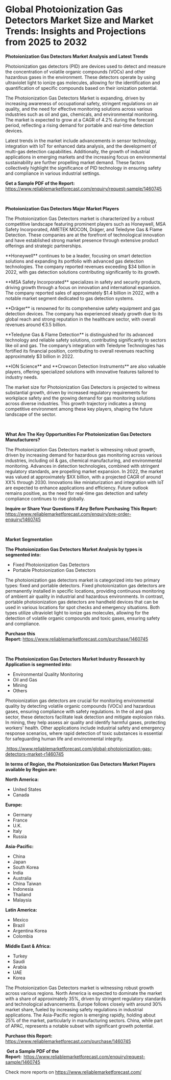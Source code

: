 <p><h1>Global Photoionization Gas Detectors Market Size and Market Trends: Insights and Projections from 2025 to 2032</h1></p><p><strong>Photoionization Gas Detectors Market Analysis and Latest Trends</strong></p>
<p><p>Photoionization gas detectors (PID) are devices used to detect and measure the concentration of volatile organic compounds (VOCs) and other hazardous gases in the environment. These detectors operate by using ultraviolet light to ionize gas molecules, allowing for the identification and quantification of specific compounds based on their ionization potential. </p><p>The Photoionization Gas Detectors Market is expanding, driven by increasing awareness of occupational safety, stringent regulations on air quality, and the need for effective monitoring solutions across various industries such as oil and gas, chemicals, and environmental monitoring. The market is expected to grow at a CAGR of 4.2% during the forecast period, reflecting a rising demand for portable and real-time detection devices.</p><p>Latest trends in the market include advancements in sensor technology, integration with IoT for enhanced data analysis, and the development of multi-gas detection capabilities. Additionally, the growth of industrial applications in emerging markets and the increasing focus on environmental sustainability are further propelling market demand. These factors collectively highlight the significance of PID technology in ensuring safety and compliance in various industrial settings.</p></p>
<p><strong>Get a Sample PDF of the Report:&nbsp;</strong> <a href="https://www.reliablemarketforecast.com/enquiry/request-sample/1460745?utm_campaign=2724&utm_medium=2&utm_source=Github&utm_content=ia&utm_term=24032025&utm_id=photoionization-gas-detectors">https://www.reliablemarketforecast.com/enquiry/request-sample/1460745</a></p>
<p>&nbsp;</p>
<p><strong>Photoionization Gas Detectors Major Market Players</strong></p>
<p><p>The Photoionization Gas Detectors market is characterized by a robust competitive landscape featuring prominent players such as Honeywell, MSA Safety Incorporated, AMETEK MOCON, Dräger, and Teledyne Gas & Flame Detection. These companies are at the forefront of technological innovation and have established strong market presence through extensive product offerings and strategic partnerships.</p><p>**Honeywell** continues to be a leader, focusing on smart detection solutions and expanding its portfolio with advanced gas detection technologies. The company reported revenues exceeding $34 billion in 2022, with gas detection solutions contributing significantly to its growth.</p><p>**MSA Safety Incorporated** specializes in safety and security products, driving growth through a focus on innovation and international expansion. The company reported sales of approximately $1.4 billion in 2022, with a notable market segment dedicated to gas detection systems.</p><p>**Dräger** is renowned for its comprehensive safety equipment and gas detection devices. The company has experienced steady growth due to its global reach and strong reputation in the healthcare sector, with overall revenues around €3.5 billion.</p><p>**Teledyne Gas & Flame Detection** is distinguished for its advanced technology and reliable safety solutions, contributing significantly to sectors like oil and gas. The company’s integration with Teledyne Technologies has fortified its financial position, contributing to overall revenues reaching approximately $3 billion in 2022.</p><p>**ION Science** and **Crowcon Detection Instruments** are also valuable players, offering specialized solutions with innovative features tailored to industry needs.</p><p>The market size for Photoionization Gas Detectors is projected to witness substantial growth, driven by increased regulatory requirements for workplace safety and the growing demand for gas monitoring solutions across diverse industries. This growth trajectory indicates a strong competitive environment among these key players, shaping the future landscape of the sector.</p></p>
<p>&nbsp;</p>
<p><strong>What Are The Key Opportunities For Photoionization Gas Detectors Manufacturers?</strong></p>
<p><p>The Photoionization Gas Detectors market is witnessing robust growth, driven by increasing demand for hazardous gas monitoring across various industries, including oil & gas, chemical manufacturing, and environmental monitoring. Advances in detection technologies, combined with stringent regulatory standards, are propelling market expansion. In 2022, the market was valued at approximately $XX billion, with a projected CAGR of around XX% through 2030. Innovations like miniaturization and integration with IoT are expected to enhance applications and efficiency. Future outlook remains positive, as the need for real-time gas detection and safety compliance continues to rise globally.</p></p>
<p><strong>Inquire or Share Your Questions If Any Before Purchasing This Report:</strong> <a href="https://www.reliablemarketforecast.com/enquiry/pre-order-enquiry/1460745?utm_campaign=2724&utm_medium=2&utm_source=Github&utm_content=ia&utm_term=24032025&utm_id=photoionization-gas-detectors">https://www.reliablemarketforecast.com/enquiry/pre-order-enquiry/1460745</a></p>
<p>&nbsp;</p>
<p><strong>Market Segmentation</strong></p>
<p><strong>The Photoionization Gas Detectors Market Analysis by types is segmented into:</strong></p>
<p><ul><li>Fixed Photoionization Gas Detectors</li><li>Portable Photoionization Gas Detectors</li></ul></p>
<p><p>The photoionization gas detectors market is categorized into two primary types: fixed and portable detectors. Fixed photoionization gas detectors are permanently installed in specific locations, providing continuous monitoring of ambient air quality in industrial and hazardous environments. In contrast, portable photoionization gas detectors are handheld devices that can be used in various locations for spot checks and emergency situations. Both types utilize ultraviolet light to ionize gas molecules, allowing for the detection of volatile organic compounds and toxic gases, ensuring safety and compliance.</p></p>
<p><strong>Purchase this Report:&nbsp;</strong><a href="https://www.reliablemarketforecast.com/purchase/1460745?utm_campaign=2724&utm_medium=2&utm_source=Github&utm_content=ia&utm_term=24032025&utm_id=photoionization-gas-detectors">https://www.reliablemarketforecast.com/purchase/1460745</a></p>
<p>&nbsp;</p>
<p><strong>The Photoionization Gas Detectors Market Industry Research by Application is segmented into:</strong></p>
<p><ul><li>Environmental Quality Monitoring</li><li>Oil and Gas</li><li>Mining</li><li>Others</li></ul></p>
<p><p>Photoionization gas detectors are crucial for monitoring environmental quality by detecting volatile organic compounds (VOCs) and hazardous gases, ensuring compliance with safety regulations. In the oil and gas sector, these detectors facilitate leak detection and mitigate explosion risks. In mining, they help assess air quality and identify harmful gases, protecting workers' health. Other applications include industrial safety and emergency response scenarios, where rapid detection of toxic substances is essential for safeguarding human life and environmental integrity.</p></p>
<p><a href="https://www.reliablemarketforecast.com/global-photoionization-gas-detectors-market-r1460745?utm_campaign=2724&utm_medium=2&utm_source=Github&utm_content=ia&utm_term=24032025&utm_id=photoionization-gas-detectors">&nbsp;https://www.reliablemarketforecast.com/global-photoionization-gas-detectors-market-r1460745</a></p>
<p><strong>In terms of Region, the Photoionization Gas Detectors Market Players available by Region are:</strong></p>
<p>
    <p> <strong> North America: </strong>
        <ul>
            <li>United States</li>
            <li>Canada</li>
        </ul>
        </p> 
    <p> <strong> Europe: </strong>
        <ul>
            <li>Germany</li>
            <li>France</li>
            <li>U.K.</li>
            <li>Italy</li>
            <li>Russia</li>
        </ul>
        </p> 
    <p> <strong> Asia-Pacific: </strong>
        <ul>
            <li>China</li>
            <li>Japan</li>
            <li>South Korea</li>
            <li>India</li>
            <li>Australia</li>
            <li>China Taiwan</li>
            <li>Indonesia</li>
            <li>Thailand</li>
            <li>Malaysia</li>
        </ul>
        </p> 
    <p> <strong> Latin America: </strong>
        <ul>
            <li>Mexico</li>
            <li>Brazil</li>
            <li>Argentina Korea</li>
            <li>Colombia</li>
        </ul>
        </p> 
    <p> <strong> Middle East & Africa: </strong>
        <ul>
            <li>Turkey</li>
            <li>Saudi</li>
            <li>Arabia</li>
            <li>UAE</li>
            <li>Korea</li>
        </ul>
    </p>
    </p>
<p><p>The Photoionization Gas Detectors market is witnessing robust growth across various regions. North America is expected to dominate the market with a share of approximately 35%, driven by stringent regulatory standards and technological advancements. Europe follows closely with around 30% market share, fueled by increasing safety regulations in industrial applications. The Asia-Pacific region is emerging rapidly, holding about 25% of the market, particularly in manufacturing sectors. China, while part of APAC, represents a notable subset with significant growth potential.</p></p>
<p><strong>Purchase this Report: </strong><a href="https://www.reliablemarketforecast.com/purchase/1460745?utm_campaign=2724&utm_medium=2&utm_source=Github&utm_content=ia&utm_term=24032025&utm_id=photoionization-gas-detectors">https://www.reliablemarketforecast.com/purchase/1460745</a></p>
<p>&nbsp;<strong>Get a Sample PDF of the Report:&nbsp;&nbsp;</strong><a href="https://www.reliablemarketforecast.com/enquiry/request-sample/1460745?utm_campaign=2724&utm_medium=2&utm_source=Github&utm_content=ia&utm_term=24032025&utm_id=photoionization-gas-detectors">https://www.reliablemarketforecast.com/enquiry/request-sample/1460745</a></p>
<p><strong></strong></p>
<p>Check more reports on <a href="https://www.reliablemarketforecast.com/?utm_campaign=2724&utm_medium=2&utm_source=Github&utm_content=ia&utm_term=24032025&utm_id=photoionization-gas-detectors">https://www.reliablemarketforecast.com/</a></p>
